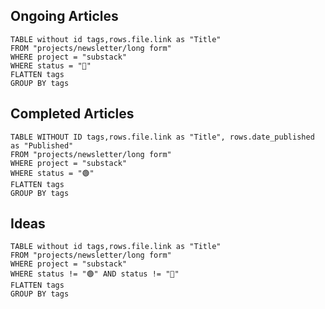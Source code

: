 ## Ongoing Articles
```dataview
TABLE without id tags,rows.file.link as "Title"
FROM "projects/newsletter/long form"
WHERE project = "substack"
WHERE status = "🚧"
FLATTEN tags
GROUP BY tags
```

## Completed Articles
```dataview
TABLE WITHOUT ID tags,rows.file.link as "Title", rows.date_published as "Published"
FROM "projects/newsletter/long form"
WHERE project = "substack"
WHERE status = "🟢"
FLATTEN tags
GROUP BY tags
```

## Ideas
```dataview
TABLE without id tags,rows.file.link as "Title"
FROM "projects/newsletter/long form"
WHERE project = "substack"
WHERE status != "🟢" AND status != "🚧"
FLATTEN tags
GROUP BY tags
```


















